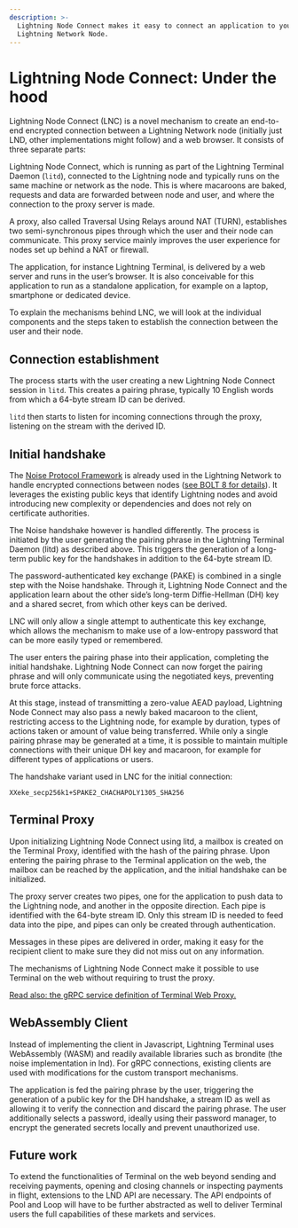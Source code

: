 ```yaml
---
description: >-
  Lightning Node Connect makes it easy to connect an application to your
  Lightning Network Node.
---
```


# Lightning Node Connect: Under the hood

Lightning Node Connect (LNC) is a novel mechanism to create an end-to-end encrypted connection between a Lightning Network node (initially just LND, other implementations might follow) and a web browser. It consists of three separate parts:

Lightning Node Connect, which is running as part of the Lightning Terminal Daemon (`litd`), connected to the Lightning node and typically runs on the same machine or network as the node. This is where macaroons are baked, requests and data are forwarded between node and user, and where the connection to the proxy server is made.

A proxy, also called Traversal Using Relays around NAT (TURN), establishes two semi-synchronous pipes through which the user and their node can communicate. This proxy service mainly improves the user experience for nodes set up behind a NAT or firewall.

The application, for instance Lightning Terminal, is delivered by a web server and runs in the user’s browser. It is also conceivable for this application to run as a standalone application, for example on a laptop, smartphone or dedicated device.

To explain the mechanisms behind LNC, we will look at the individual components and the steps taken to establish the connection between the user and their node.

## Connection establishment

The process starts with the user creating a new Lightning Node Connect session in `litd`. This creates a pairing phrase, typically 10 English words from which a 64-byte stream ID can be derived.

`litd` then starts to listen for incoming connections through the proxy, listening on the stream with the derived ID.

## Initial handshake <a href="#docs-internal-guid-74d06d57-7fff-4d90-d90f-37ee70c5e250" id="docs-internal-guid-74d06d57-7fff-4d90-d90f-37ee70c5e250"></a>

The [Noise Protocol Framework](http://noiseprotocol.org) is already used in the Lightning Network to handle encrypted connections between nodes ([see BOLT 8 for details](https://github.com/lightningnetwork/lightning-rfc/blob/master/08-transport.md)). It leverages the existing public keys that identify Lightning nodes and avoid introducing new complexity or dependencies and does not rely on certificate authorities.

The Noise handshake however is handled differently. The process is initiated by the user generating the pairing phrase in the Lightning Terminal Daemon (litd) as described above. This triggers the generation of a long-term public key for the handshakes in addition to the 64-byte stream ID.

The password-authenticated key exchange (PAKE) is combined in a single step with the Noise handshake. Through it, Lightning Node Connect and the application learn about the other side’s long-term Diffie-Hellman (DH) key and a shared secret, from which other keys can be derived.

LNC will only allow a single attempt to authenticate this key exchange, which allows the mechanism to make use of a low-entropy password that can be more easily typed or remembered.

The user enters the pairing phase into their application, completing the initial handshake. Lightning Node Connect can now forget the pairing phrase and will only communicate using the negotiated keys, preventing brute force attacks.

At this stage, instead of transmitting a zero-value AEAD payload, Lightning Node Connect may also pass a newly baked macaroon to the client, restricting access to the Lightning node, for example by duration, types of actions taken or amount of value being transferred. While only a single pairing phrase may be generated at a time, it is possible to maintain multiple connections with their unique DH key and macaroon, for example for different types of applications or users.

The handshake variant used in LNC for the initial connection:

`XXeke_secp256k1+SPAKE2_CHACHAPOLY1305_SHA256`

## Terminal Proxy <a href="#docs-internal-guid-85950d8f-7fff-48ab-28e4-dc2ed92c9829" id="docs-internal-guid-85950d8f-7fff-48ab-28e4-dc2ed92c9829"></a>

Upon initializing Lightning Node Connect using litd, a mailbox is created on the Terminal Proxy, identified with the hash of the pairing phrase. Upon entering the pairing phrase to the Terminal application on the web, the mailbox can be reached by the application, and the initial handshake can be initialized.

The proxy server creates two pipes, one for the application to push data to the Lightning node, and another in the opposite direction. Each pipe is identified with the 64-byte stream ID. Only this stream ID is needed to feed data into the pipe, and pipes can only be created through authentication.

Messages in these pipes are delivered in order, making it easy for the recipient client to make sure they did not miss out on any information.

The mechanisms of Lightning Node Connect make it possible to use Terminal on the web without requiring to trust the proxy.

[Read also: the gRPC service definition of Terminal Web Proxy.](https://github.com/lightninglabs/subasta/blob/master/auctioneerrpc/hashmail.proto)

## WebAssembly Client <a href="#docs-internal-guid-bba880d4-7fff-58ff-a234-38d8a8130eef" id="docs-internal-guid-bba880d4-7fff-58ff-a234-38d8a8130eef"></a>

Instead of implementing the client in Javascript, Lightning Terminal uses WebAssembly (WASM) and readily available libraries such as brondite (the noise implementation in lnd). For gRPC connections, existing clients are used with modifications for the custom transport mechanisms.

The application is fed the pairing phrase by the user, triggering the generation of a public key for the DH handshake, a stream ID as well as allowing it to verify the connection and discard the pairing phrase. The user additionally selects a password, ideally using their password manager, to encrypt the generated secrets locally and prevent unauthorized use.

## Future work

To extend the functionalities of Terminal on the web beyond sending and receiving payments, opening and closing channels or inspecting payments in flight, extensions to the LND API are necessary. The API endpoints of Pool and Loop will have to be further abstracted as well to deliver Terminal users the full capabilities of these markets and services.
